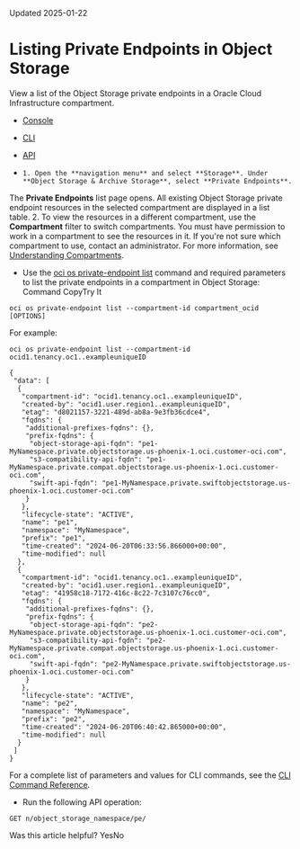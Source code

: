 Updated 2025-01-22
# Listing Private Endpoints in Object Storage
View a list of the Object Storage private endpoints in a Oracle Cloud Infrastructure compartment.
  * [Console](https://docs.oracle.com/en-us/iaas/Content/Object/Tasks/list-private-endpoint.htm)
  * [CLI](https://docs.oracle.com/en-us/iaas/Content/Object/Tasks/list-private-endpoint.htm)
  * [API](https://docs.oracle.com/en-us/iaas/Content/Object/Tasks/list-private-endpoint.htm)


  *     1. Open the **navigation menu** and select **Storage**. Under **Object Storage & Archive Storage**, select **Private Endpoints**.
The **Private Endpoints** list page opens. All existing Object Storage private endpoint resources in the selected compartment are displayed in a list table.
    2. To view the resources in a different compartment, use the **Compartment** filter to switch compartments.
You must have permission to work in a compartment to see the resources in it. If you're not sure which compartment to use, contact an administrator. For more information, see [Understanding Compartments](https://docs.oracle.com/iaas/Content/GSG/Concepts/settinguptenancy.htm#Understa).
  * Use the [oci os private-endpoint list](https://docs.oracle.com/iaas/tools/oci-cli/latest/oci_cli_docs/cmdref/os/private-endpoint/list.html) command and required parameters to list the private endpoints in a compartment in Object Storage:
Command
CopyTry It
```
oci os private-endpoint list --compartment-id compartment_ocid [OPTIONS]
```

For example:
```
oci os private-endpoint list --compartment-id ocid1.tenancy.oc1..exampleuniqueID
        
{
 "data": [
  {
   "compartment-id": "ocid1.tenancy.oc1..exampleuniqueID",
   "created-by": "ocid1.user.region1..exampleuniqueID",
   "etag": "d8021157-3221-489d-ab8a-9e3fb36cdce4",
   "fqdns": {
    "additional-prefixes-fqdns": {},
    "prefix-fqdns": {
     "object-storage-api-fqdn": "pe1-MyNamespace.private.objectstorage.us-phoenix-1.oci.customer-oci.com",
     "s3-compatibility-api-fqdn": "pe1-MyNamespace.private.compat.objectstorage.us-phoenix-1.oci.customer-oci.com",
     "swift-api-fqdn": "pe1-MyNamespace.private.swiftobjectstorage.us-phoenix-1.oci.customer-oci.com"
    }
   },
   "lifecycle-state": "ACTIVE",
   "name": "pe1",
   "namespace": "MyNamespace",
   "prefix": "pe1",
   "time-created": "2024-06-20T06:33:56.866000+00:00",
   "time-modified": null
  },
  {
   "compartment-id": "ocid1.tenancy.oc1..exampleuniqueID",
   "created-by": "ocid1.user.region1..exampleuniqueID",
   "etag": "41958c18-7172-416c-8c22-7c3107c76cc0",
   "fqdns": {
    "additional-prefixes-fqdns": {},
    "prefix-fqdns": {
     "object-storage-api-fqdn": "pe2-MyNamespace.private.objectstorage.us-phoenix-1.oci.customer-oci.com",
     "s3-compatibility-api-fqdn": "pe2-MyNamespace.private.compat.objectstorage.us-phoenix-1.oci.customer-oci.com",
     "swift-api-fqdn": "pe2-MyNamespace.private.swiftobjectstorage.us-phoenix-1.oci.customer-oci.com"
    }
   },
   "lifecycle-state": "ACTIVE",
   "name": "pe2",
   "namespace": "MyNamespace",
   "prefix": "pe2",
   "time-created": "2024-06-20T06:40:42.865000+00:00",
   "time-modified": null
  }
 ]
}
```

For a complete list of parameters and values for CLI commands, see the [CLI Command Reference](https://docs.oracle.com/iaas/tools/oci-cli/latest).
  * Run the following API operation:
```
GET n/object_storage_namespace/pe/
```



Was this article helpful?
YesNo

